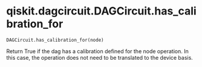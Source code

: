 # qiskit.dagcircuit.DAGCircuit.has\_calibration\_for

`DAGCircuit.has_calibration_for(node)`

Return True if the dag has a calibration defined for the node operation. In this case, the operation does not need to be translated to the device basis.
